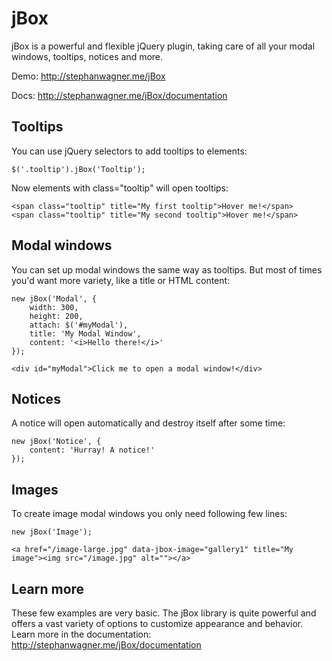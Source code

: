 jBox
====

jBox is a powerful and flexible jQuery plugin, taking care of all your modal windows, tooltips, notices and more.

Demo: http://stephanwagner.me/jBox

Docs: http://stephanwagner.me/jBox/documentation


Tooltips
--------

You can use jQuery selectors to add tooltips to elements:

	$('.tooltip').jBox('Tooltip');

Now elements with class="tooltip" will open tooltips:

	<span class="tooltip" title="My first tooltip">Hover me!</span>
	<span class="tooltip" title="My second tooltip">Hover me!</span>


Modal windows
-------------

You can set up modal windows the same way as tooltips.
But most of times you'd want more variety, like a title or HTML content:

	new jBox('Modal', {
		width: 300,
		height: 200,
		attach: $('#myModal'),
		title: 'My Modal Window',
		content: '<i>Hello there!</i>'
	});
	
	<div id="myModal">Click me to open a modal window!</div>


Notices
-------

A notice will open automatically and destroy itself after some time:

	new jBox('Notice', {
		content: 'Hurray! A notice!'
	});


Images
------

To create image modal windows you only need following few lines:

	new jBox('Image');
	
	<a href="/image-large.jpg" data-jbox-image="gallery1" title="My image"><img src="/image.jpg" alt=""></a>


Learn more
----------

These few examples are very basic.
The jBox library is quite powerful and offers a vast variety of options to customize appearance and behavior.
Learn more in the documentation: http://stephanwagner.me/jBox/documentation